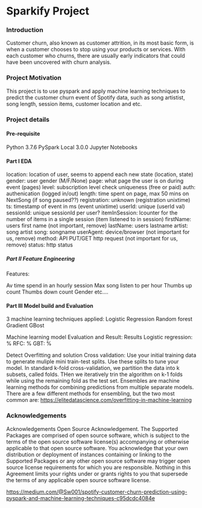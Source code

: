 # Sparkify Project

### Introduction

Customer churn, also known as customer attrition, in its most basic form, is when a customer chooses to stop using your products or services. With each customer who churns, there are usually early indicators that could have been uncovered with churn analysis.

### Project Motivation

This project is to use pyspark and apply machine learning techniques to predict the customer churn event of Spotify data, such as song artistist, song length, session items, customer location and etc.

### Project details

#### Pre-requisite

Python 3.7.6
PySpark Local 3.0.0
Jupyter Notebooks


#### Part I EDA

location: location of user, seems to append each new state (location, state)
gender: user gender (M/F/None)
page: what page the user is on during event (pages)
level: subscription level check uniqueness (free or paid)
auth: authenication (logged in/out)
length: time spent on page, max 50 mins on NextSong (if song paused??)
registration: unknown (registration unixtime)
ts: timestamp of event in ms (event unixtime)
userId: unique (userId val)
sessionId: unique sessionId per user?
itemInSession: lcounter for the number of items in a single session (item listened to in session)
firstName: users first name (not important, remove)
lastName: users lastname
artist: song artist
song: songname
userAgent: device/browser (not important for us, remove)
method: API PUT/GET http request (not important for us, remove)
status: http status

##### Part II Feature Engineering

Features:

Av time spend in an hourly session
Max song listen to per hour 
Thumbs up count
Thumbs down count
Gender
etc....

#### Part III Model build and Evaluation
3 machine learning techniques applied:
Logistic Regression
Random forest
Gradient GBost

Machine learning model Evaluation and Result:
Results
Logistic regression: %
RFC: %
GBT: %

Detect Overfitting and solution
Cross validation: Use your initial training data to generate muliple mini train-test splits. Use these splits to tune your model. In standard k-fold cross-validation, we partition the data into k subsets, called folds. THen we iteratively trin the algorithm on k-1 folds while using the remaining fold as the test set.
Ensembles are machine learning methods for combining predictions from multiple separate models. There are a few different methods for ensembling, but the two most common are:
https://elitedatascience.com/overfitting-in-machine-learning

### Acknowledgements

Acknowledgements Open Source Acknowledgement. The Supported Packages are comprised of open source software, which is subject to the terms of the open source software license(s) accompanying or otherwise applicable to that open source software. You acknowledge that your own distribution or deployment of instances containing or linking to the Supported Packages or any other open source software may trigger open source license requirements for which you are responsible. Nothing in this Agreement limits your rights under or grants rights to you that supersede the terms of any applicable open source software license.

https://medium.com/@Sw001/spotify-customer-churn-prediction-using-pyspark-and-machine-learning-techniques-c95dcdc4084e
